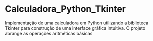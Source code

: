 # Calculadora_Python_Tkinter
 Implementação de uma calculadora em Python utilizando a biblioteca Tkinter para construção de uma interface gráfica intuitiva. O projeto abrange as operações aritméticas básicas
